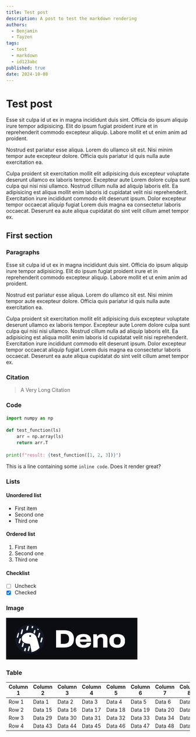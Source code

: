 ```yaml
---
title: Test post
description: A post to test the markdown rendering
authors:
  - Benjamin
  - Tayzen
tags:
  - test
  - markdown
  - id123abc
published: true
date: 2024-10-08
---
```


# Test post

Esse sit culpa id ut ex in magna incididunt duis sint. Officia do ipsum aliquip
irure tempor adipisicing. Elit do ipsum fugiat proident irure et in
reprehenderit commodo excepteur aliquip. Labore mollit et ut enim anim ad
proident.

Nostrud est pariatur esse aliqua. Lorem do ullamco sit est. Nisi minim tempor
aute excepteur dolore. Officia quis pariatur id quis nulla aute exercitation ea.

Culpa proident sit exercitation mollit elit adipisicing duis excepteur voluptate
deserunt ullamco ex laboris tempor. Excepteur aute Lorem dolore culpa sunt culpa
qui nisi nisi ullamco. Nostrud cillum nulla ad aliquip laboris elit. Ea
adipisicing est aliqua mollit enim laboris id cupidatat velit nisi
reprehenderit. Exercitation irure incididunt commodo elit deserunt ipsum. Dolor
excepteur tempor occaecat aliquip fugiat Lorem duis magna ea consectetur laboris
occaecat. Deserunt ea aute aliqua cupidatat do sint velit cillum amet tempor ex.

## First section

### Paragraphs

Esse sit culpa id ut ex in magna incididunt duis sint. Officia do ipsum aliquip
irure tempor adipisicing. Elit do ipsum fugiat proident irure et in
reprehenderit commodo excepteur aliquip. Labore mollit et ut enim anim ad
proident.

Nostrud est pariatur esse aliqua. Lorem do ullamco sit est. Nisi minim tempor
aute excepteur dolore. Officia quis pariatur id quis nulla aute exercitation ea.

Culpa proident sit exercitation mollit elit adipisicing duis excepteur voluptate
deserunt ullamco ex laboris tempor. Excepteur aute Lorem dolore culpa sunt culpa
qui nisi nisi ullamco. Nostrud cillum nulla ad aliquip laboris elit. Ea
adipisicing est aliqua mollit enim laboris id cupidatat velit nisi
reprehenderit. Exercitation irure incididunt commodo elit deserunt ipsum. Dolor
excepteur tempor occaecat aliquip fugiat Lorem duis magna ea consectetur laboris
occaecat. Deserunt ea aute aliqua cupidatat do sint velit cillum amet tempor ex.

### Citation

> A Very Long Citation

### Code

```python
import numpy as np

def test_function(ls)
    arr = np.array(ls)
    return arr.T

print(f"result: {test_function([1, 2, 3])}")
```

This is a line containing some `inline code`. Does it render great?

### Lists

#### Unordered list

- First item
- Second one
- Third one

#### Ordered list

1. First item
2. Second one
3. Third one

#### Checklist

- [ ] Uncheck
- [x] Checked

### Image

![Deno](img/deno_logo.png)

### Table

| Column 1 | Column 2 | Column 3 | Column 4 | Column 5 | Column 6 | Column 7 | Column 8 | Column 9 | Column 10 | Column 11 | Column 12 | Column 13 | Column 14 | Column 15 |
| -------- | -------- | -------- | -------- | -------- | -------- | -------- | -------- | -------- | --------- | --------- | --------- | --------- | --------- | --------- |
| Row 1    | Data 1   | Data 2   | Data 3   | Data 4   | Data 5   | Data 6   | Data 7   | Data 8   | Data 9    | Data 10   | Data 11   | Data 12   | Data 13   | Data 14   |
| Row 2    | Data 15  | Data 16  | Data 17  | Data 18  | Data 19  | Data 20  | Data 21  | Data 22  | Data 23   | Data 24   | Data 25   | Data 26   | Data 27   | Data 28   |
| Row 3    | Data 29  | Data 30  | Data 31  | Data 32  | Data 33  | Data 34  | Data 35  | Data 36  | Data 37   | Data 38   | Data 39   | Data 40   | Data 41   | Data 42   |
| Row 4    | Data 43  | Data 44  | Data 45  | Data 46  | Data 47  | Data 48  | Data 49  | Data 50  | Data 51   | Data 52   | Data 53   | Data 54   | Data 55   | Data 56   |
